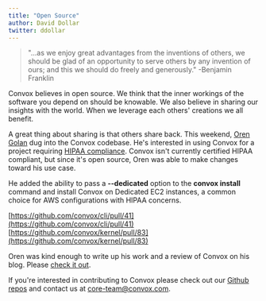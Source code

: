 ```yaml
---
title: "Open Source"
author: David Dollar
twitter: ddollar
---
```

> "...as we enjoy great advantages from the inventions of others, we should be glad of an opportunity to serve others by any invention of ours; and this we should do freely and generously." -Benjamin Franklin

Convox believes in open source. We think that the inner workings of the software you depend on should be knowable. We also believe in sharing our insights with the world. When we leverage each others' creations we all benefit.

A great thing about sharing is that others share back. This weekend, [Oren Golan](https://github.com/oren) dug into the Convox codebase. He's interested in using Convox for a project requiring [HIPAA compliance](http://aws.amazon.com/compliance/hipaa-compliance/). Convox isn't currently certified HIPAA compliant, but since it's open source, Oren was able to make changes toward his use case.

He added the ability to pass a **--dedicated** option to the **convox install** command and install Convox on Dedicated EC2 instances, a common choice for AWS configurations with HIPAA concerns.

[https://github.com/convox/cli/pull/41](https://github.com/convox/cli/pull/41)  
[https://github.com/convox/kernel/pull/83](https://github.com/convox/kernel/pull/83)  

Oren was kind enough to write up his work and a review of Convox on his blog. Please [check it out](http://oren.github.io/blog/convox.html).

If you're interested in contributing to Convox please check out our [Github repos](https://github.com/convox) and contact us at [core-team@convox.com](mailto:core-team@convox.com).
